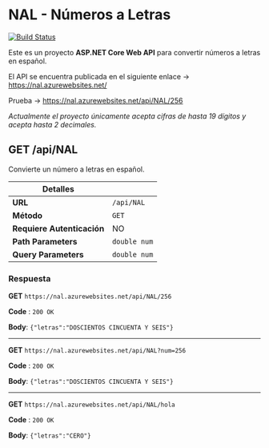 # NAL - Números a Letras 
[![Build Status](https://epconccs.visualstudio.com/NAL/_apis/build/status/NAL-Azure%20Web%20App%20for%20ASP.NET-CI?branchName=master)](https://epconccs.visualstudio.com/NAL/_build/latest?definitionId=1&branchName=master)

Este es un proyecto **ASP.NET Core Web API** para convertir números a letras en español.

El API se encuentra publicada en el siguiente enlace -> https://nal.azurewebsites.net/

Prueba -> https://nal.azurewebsites.net/api/NAL/256

*Actualmente el proyecto únicamente acepta cifras de hasta 19 dígitos y acepta hasta 2 decimales.*

## GET /api/NAL

Convierte un número a letras en español.

|Detalles||
|---|---|
|**URL**|`/api/NAL`|
|**Método**|`GET`|
|**Requiere Autenticación**|NO|
|**Path Parameters**|`double num`|
|**Query Parameters**|`double num`|

### Respuesta

**GET** `https://nal.azurewebsites.net/api/NAL/256`

**Code** : `200 OK`

**Body**: `{"letras":"DOSCIENTOS CINCUENTA Y SEIS"}`

---
**GET** `https://nal.azurewebsites.net/api/NAL?num=256`

**Code** : `200 OK`

**Body**: `{"letras":"DOSCIENTOS CINCUENTA Y SEIS"}`

---
**GET** `https://nal.azurewebsites.net/api/NAL/hola`

**Code** : `200 OK`

**Body**: `{"letras":"CERO"}`
